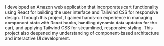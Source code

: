 I developed an Amazon web application that incorporates cart functionality using React for building the user interface and Tailwind CSS for responsive design. Through this project, I gained hands-on experience in managing component state with React hooks, handling dynamic data updates for the cart, and applying Tailwind CSS for streamlined, responsive styling. This project also deepened my understanding of component-based architecture and interactive UI development.
